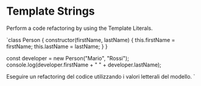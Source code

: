 # Template Strings

Perform a code refactoring by using the Template Literals.

`class Person {
constructor(firstName, lastName) {
this.firstName = firstName;
this.lastName = lastName;
}
}

const developer = new Person("Mario", "Rossi");
console.log(developer.firstName + " " + developer.lastName);

Eseguire un refactoring del codice utilizzando i valori letterali del modello.
`
